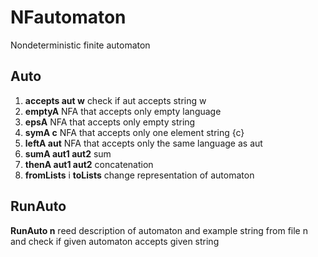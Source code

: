 # NFautomaton

Nondeterministic finite automaton


## Auto

1. **accepts aut w** check if aut accepts string w
2. **emptyA** NFA that accepts only empty language
3. **epsA** NFA that accepts only empty string
4. **symA c** NFA that accepts only one element string {c}
5. **leftA aut** NFA that accepts only the same language as aut
6. **sumA aut1 aut2** sum
7. **thenA aut1 aut2** concatenation
8. **fromLists** i **toLists** change representation of automaton


## RunAuto

**RunAuto n** reed description of automaton and example string from file n and check if given automaton accepts given string